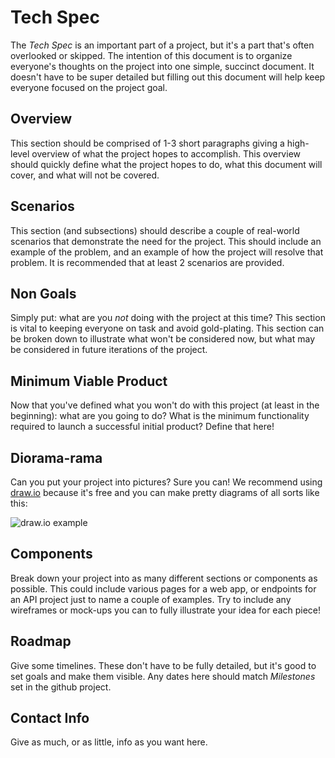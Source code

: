 # Tech Spec
The _Tech Spec_ is an important part of a project, but it's a part that's often overlooked or skipped. The intention of this document is to organize everyone's thoughts on the project into one simple, succinct document. It doesn't have to be super detailed but filling out this document will help keep everyone focused on the project goal.

## Overview
This section should be comprised of 1-3 short paragraphs giving a high-level overview of what the project hopes to accomplish. This overview should quickly define what the project hopes to do, what this document will cover, and what will not be covered. 

## Scenarios
This section (and subsections) should describe a couple of real-world scenarios that demonstrate the need for the project. This should include an example of the problem, and an example of how the project will resolve that problem. It is recommended that at least 2 scenarios are provided.

## Non Goals
Simply put: what are you _not_ doing with the project at this time? This section is vital to keeping everyone on task and avoid gold-plating. This section can be broken down to illustrate what won't be considered now, but what may be considered in future iterations of the project.

## Minimum Viable Product
Now that you've defined what you won't do with this project (at least in the beginning): what are you going to do? What is the minimum functionality required to launch a successful initial product? Define that here!

## Diorama-rama
Can you put your project into pictures? Sure you can! We recommend using [draw.io](https://draw.io) because it's free and you can make pretty diagrams of all sorts like this:

![draw.io example](https://github.com/CodeForBaltimore/ProjectTemplate/blob/master/docs/img/mind-map-with-drawio.png?raw=true)

## Components
Break down your project into as many different sections or components as possible. This could include various pages for a web app, or endpoints for an API project just to name a couple of examples. Try to include any wireframes or mock-ups you can to fully illustrate your idea for each piece!

## Roadmap
Give some timelines. These don't have to be fully detailed, but it's good to set goals and make them visible. Any dates here should match _Milestones_ set in the github project.

## Contact Info
Give as much, or as little, info as you want here.
